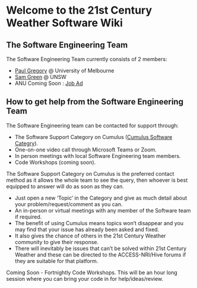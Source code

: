 # Welcome to the 21st Century Weather Software Wiki

## The Software Engineering Team

The Software Engineering Team currently consists of 2 members:

- [Paul Gregory](https://www.21centuryweather.org.au/profile/paul-gregory) @ University of Melbourne
- [Sam Green](https://www.21centuryweather.org.au/profile/sam-green) @ UNSW
- ANU Coming Soon : [Job Ad](https://jobs.anu.edu.au/jobs/research-software-engineer-canberra-act-act-australia-2113d2be-c449-49d6-be1b-af81b6f7966e)

## How to get help from the Software Engineering Team

The Software Engineering team can be contacted for support through:

- The Software Support Category on Cumulus ([Cumulus Software Categry](https://21centuryweather.discourse.group/c/software-support/32)).
- One-on-one video call through Microsoft Teams or Zoom.
- In person meetings with local Software Engineering team members.
- Code Workshops (coming soon).

The Software Support Category on Cumulus is the preferred contact method as it allows the whole team to see the query, then whoever is best equipped to answer will do as soon as they can. 
- Just open a new ‘Topic’ in the Category and give as much detail about your problem/request/comment as you can. 
- An in-person or virtual meetings with any member of the Software team if required.
- The benefit of using Cumulus means topics won’t disappear and you may find that your issue has already been asked and fixed. 
- It also gives the chance of others in the 21st Century Weather community to give their response. 
- There will inevitably be issues that can’t be solved within 21st Century Weather and these can be directed to the ACCESS-NRI/Hive forums if they are suitable for that platform.

Coming Soon - Fortnightly Code Workshops. This will be an hour long session where you can bring your code in for help/ideas/review.

```{tableofcontents}
```